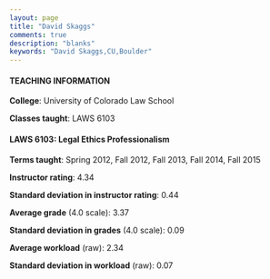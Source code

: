 ```yaml
---
layout: page
title: "David Skaggs" 
comments: true
description: "blanks"
keywords: "David Skaggs,CU,Boulder"
---
```

<head>
<script src="https://ajax.googleapis.com/ajax/libs/jquery/2.1.3/jquery.min.js"></script>
<script src="https://dl.dropboxusercontent.com/s/pc42nxpaw1ea4o9/highcharts.js?dl=0"></script>
<!-- <script src="../assets/js/highcharts.js"></script> -->
<style type="text/css">@font-face {
	font-family: "Bebas Neue";
	src: url(https://www.filehosting.org/file/details/544349/BebasNeue Regular.otf) format("opentype");
	}
	h1.Bebas { 
		font-family: "Bebas Neue", Verdana, Tahoma;
	}
</style>
</head>
	   
#### TEACHING INFORMATION

**College**: University of Colorado Law School

**Classes taught**: LAWS 6103

#### LAWS 6103: Legal Ethics Professionalism

**Terms taught**: Spring 2012, Fall 2012, Fall 2013, Fall 2014, Fall 2015

**Instructor rating**: 4.34

**Standard deviation in instructor rating**: 0.44

**Average grade** (4.0 scale): 3.37

**Standard deviation in grades** (4.0 scale): 0.09

**Average workload** (raw): 2.34

**Standard deviation in workload** (raw): 0.07

